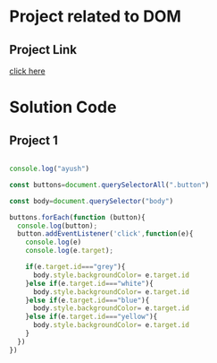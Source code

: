 # Project related to DOM

## Project Link

[click here](https://stackblitz.com/edit/dom-project-chaiaurcode?file=index.html)

# Solution Code

## Project 1

``` javascript

console.log("ayush")

const buttons=document.querySelectorAll(".button")

const body=document.querySelector("body")

buttons.forEach(function (button){
  console.log(button);
  button.addEventListener('click',function(e){
    console.log(e)
    console.log(e.target);    

    if(e.target.id==="grey"){
      body.style.backgroundColor= e.target.id
    }else if(e.target.id==="white"){
      body.style.backgroundColor= e.target.id
    }else if(e.target.id==="blue"){
      body.style.backgroundColor= e.target.id
    }else if(e.target.id==="yellow"){
      body.style.backgroundColor= e.target.id
    }
  })
})


```